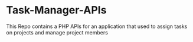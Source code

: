# Task-Manager-APIs
This Repo contains a PHP APIs for an application that used to assign tasks on projects and manage project members
